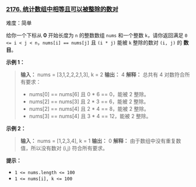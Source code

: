 ### [2176\. 统计数组中相等且可以被整除的数对](https://leetcode.cn/problems/count-equal-and-divisible-pairs-in-an-array/)

难度：简单

给你一个下标从 **0** 开始长度为 `n` 的整数数组 `nums` 和一个整数 `k`，请你返回满足 `0 <= i < j < n`，`nums[i] == nums[j]` 且 `(i * j)` 能被 `k` 整除的数对 `(i, j)` 的 **数目**。

**示例 1：**

> **输入：** nums = [3,1,2,2,2,1,3], k = 2
> **输出：** 4
> **解释：**
> 总共有 4 对数符合所有要求：
>
> - nums[0] == nums[6] 且 0 * 6 == 0，能被 2 整除。
> - nums[2] == nums[3] 且 2 * 3 == 6，能被 2 整除。
> - nums[2] == nums[4] 且 2 * 4 == 8，能被 2 整除。
> - nums[3] == nums[4] 且 3 * 4 == 12，能被 2 整除。

**示例 2：**

> **输入：** nums = [1,2,3,4], k = 1
> **输出：** 0
> **解释：** 由于数组中没有重复数值，所以没有数对 (i,j) 符合所有要求。

**提示：**

- `1 <= nums.length <= 100`
- `1 <= nums[i], k <= 100`
